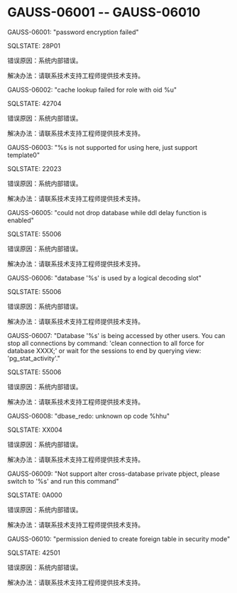 # GAUSS-06001 -- GAUSS-06010<a name="ZH-CN_TOPIC_0000001208140145"></a>

GAUSS-06001: "password encryption failed"

SQLSTATE: 28P01

错误原因：系统内部错误。

解决办法：请联系技术支持工程师提供技术支持。

GAUSS-06002: "cache lookup failed for role with oid %u"

SQLSTATE: 42704

错误原因：系统内部错误。

解决办法：请联系技术支持工程师提供技术支持。

GAUSS-06003: "%s is not supported for using here, just support template0"

SQLSTATE: 22023

错误原因：系统内部错误。

解决办法：请联系技术支持工程师提供技术支持。

GAUSS-06005: "could not drop database while ddl delay function is enabled"

SQLSTATE: 55006

错误原因：系统内部错误。

解决办法：请联系技术支持工程师提供技术支持。

GAUSS-06006: "database '%s' is used by a logical decoding slot"

SQLSTATE: 55006

错误原因：系统内部错误。

解决办法：请联系技术支持工程师提供技术支持。

GAUSS-06007: "Database '%s' is being accessed by other users. You can stop all connections by command: 'clean connection to all force for database XXXX;' or wait for the sessions to end by querying view: 'pg\_stat\_activity'."

SQLSTATE: 55006

错误原因：系统内部错误。

解决办法：请联系技术支持工程师提供技术支持。

GAUSS-06008: "dbase\_redo: unknown op code %hhu"

SQLSTATE: XX004

错误原因：系统内部错误。

解决办法：请联系技术支持工程师提供技术支持。

GAUSS-06009: "Not support alter cross-database private pbject, please switch to '%s' and run this command"

SQLSTATE: 0A000

错误原因：系统内部错误。

解决办法：请联系技术支持工程师提供技术支持。

GAUSS-06010: "permission denied to create foreign table in security mode"

SQLSTATE: 42501

错误原因：系统内部错误。

解决办法：请联系技术支持工程师提供技术支持。

